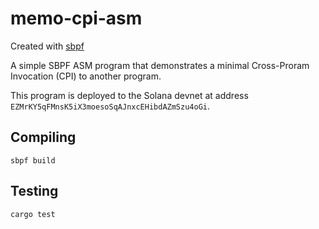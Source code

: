# memo-cpi-asm

Created with [sbpf](https://github.com/deanmlittle/sbpf)

A simple SBPF ASM program that demonstrates a minimal Cross-Proram Invocation (CPI) to another program.

This program is deployed to the Solana devnet at address `EZMrKY5qFMnsK5iX3moesoSqAJnxcEHibdAZmSzu4oGi`.

## Compiling

```
sbpf build
```

## Testing

```
cargo test
```
